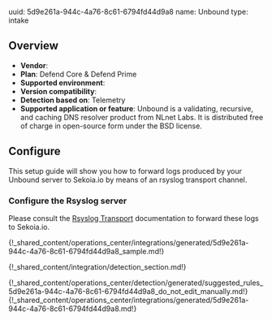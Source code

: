 uuid: 5d9e261a-944c-4a76-8c61-6794fd44d9a8
name: Unbound
type: intake

## Overview
- **Vendor**:
- **Plan**: Defend Core & Defend Prime
- **Supported environment**:
- **Version compatibility**:
- **Detection based on**: Telemetry
- **Supported application or feature**:
Unbound is a validating, recursive, and caching DNS resolver product from NLnet Labs. It is distributed free of charge in open-source form under the BSD license.



## Configure
This setup guide will show you how to forward logs produced by your Unbound server to Sekoia.io by means of an rsyslog transport channel.

### Configure the Rsyslog server
Please consult the [Rsyslog Transport](../../../ingestion_methods/syslog/overview/) documentation to forward these logs to Sekoia.io.

{!_shared_content/operations_center/integrations/generated/5d9e261a-944c-4a76-8c61-6794fd44d9a8_sample.md!}


{!_shared_content/integration/detection_section.md!}

{!_shared_content/operations_center/detection/generated/suggested_rules_5d9e261a-944c-4a76-8c61-6794fd44d9a8_do_not_edit_manually.md!}
{!_shared_content/operations_center/integrations/generated/5d9e261a-944c-4a76-8c61-6794fd44d9a8.md!}


